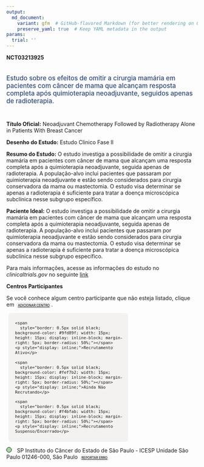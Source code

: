 ```yaml
---
output: 
  md_document:
    variant: gfm  # GitHub-flavored Markdown (for better rendering on GitHub)
    preserve_yaml: true  # Keep YAML metadata in the output
params:
  trial: ''
---
```


**NCT03213925**

<div style="padding: 5px 5px 5px 0px; font-size: 1.20em; font-weight: 500; color: #2E4A7F; text-align: left; margin-bottom: 20px">

Estudo sobre os efeitos de omitir a cirurgia mamária em pacientes com
câncer de mama que alcançam resposta completa após quimioterapia
neoadjuvante, seguidos apenas de radioterapia.

</div>

**Título Oficial:** Neoadjuvant Chemotherapy Followed by Radiotherapy
Alone in Patients With Breast Cancer

**Desenho do Estudo:** Estudo Clinico Fase II

**Resumo do Estudo:** O estudo investiga a possibilidade de omitir a
cirurgia mamária em pacientes com câncer de mama que alcançam uma
resposta completa após a quimioterapia neoadjuvante, seguida apenas de
radioterapia. A população-alvo inclui pacientes que passaram por
quimioterapia neoadjuvante e estão sendo considerados para cirurgia
conservadora da mama ou mastectomia. O estudo visa determinar se apenas
a radioterapia é suficiente para tratar a doença microscópica subclínica
nesse subgrupo específico.

**Paciente Ideal:** O estudo investiga a possibilidade de omitir a
cirurgia mamária em pacientes com câncer de mama que alcançam uma
resposta completa após a quimioterapia neoadjuvante, seguida apenas de
radioterapia. A população-alvo inclui pacientes que passaram por
quimioterapia neoadjuvante e estão sendo considerados para cirurgia
conservadora da mama ou mastectomia. O estudo visa determinar se apenas
a radioterapia é suficiente para tratar a doença microscópica subclínica
nesse subgrupo específico.

Para mais informações, acesse as informações do estudo no
*clinicaltrials.gov* no seguinte
[link](https://clinicaltrials.gov/ct2/show/NCT03213925)

**Centros Participantes**

Se você conhece algum centro participante que não esteja listado, clique
em
<span style="color: #2E4A7F; margin-left: 2px; padding: 4px; background-color: #f3f2f1; border-radius: 8px; font-weight: 500; font-size: 0.6em"><a
href="https://flazar.shinyapps.io/formsapp?study_nct_id=NCT03213925&amp;location_id=N%2FA&amp;location_full_name=N%2FA&amp;form_type=Adicionar%20Centro"
target="_blank">ADICIONAR CENTRO</a></span>.

<div style="margin-bottom: 8px; margin-left: 5px; padding: 8px; max-width: 300px; background-color: #f3f2f1; border-radius: 8px; font-size: 0.9em">

<div style="margin-left: 10px;">

    <span 
      style="border: 0.5px solid black; background-color: #9fd89f; width: 15px; height: 15px; display: inline-block; margin-right: 5px; border-radius: 50%;"></span>
    <p style="display: inline;">Recrutamento Ativo</p>

</div>

<div style="margin-left: 10px;">

    <span 
      style="border: 0.5px solid black; background-color: #fef7b2; width: 15px; height: 15px; display: inline-block; margin-right: 5px; border-radius: 50%;"></span>
    <p style="display: inline;">Ainda Não Recrutando</p>

</div>

<div style="margin-left: 10px;">

    <span 
      style="border: 0.5px solid black; background-color: #f4bfab; width: 15px; height: 15px; display: inline-block; margin-right: 5px; border-radius: 50%;"></span>
    <p style="display: inline;">Recrutamento Suspenso/Encerrado</p>

</div>

</div>

<span style="border: 0.5px solid black; display: inline-block; width: 12px; height: 12px; border-radius: 50%; margin-right: 10px; padding-bottom: 0px; background-color: #9fd89f;"></span>
SP Instituto do Câncer do Estado de São Paulo - ICESP Unidade São Paulo
01246-000, São Paulo
<span style="color: #2E4A7F; margin-left: 2px; padding: 4px; background-color: #f3f2f1; border-radius: 8px; font-weight: 500; font-size: 0.6em"><a
href="https://flazar.shinyapps.io/formsapp?study_nct_id=NCT03213925&amp;location_id=DEPARTMENTOFRADIOLOGYANDONCOLOGYOFUNIVERSITYOFSAOPAULORADIATIONONCOLOGYUNITINSTITUTODOCANCERDOESTADODESAOPAULOICESPFACULDADEDEMEDICINADAUNIVERSIDADEDESAOPAULOSAOPAULO01246000BRAZIL&amp;location_full_name=Instituto%20do%20C%C3%A2ncer%20do%20Estado%20de%20S%C3%A3o%20Paulo%20-%20ICESP%20Unidade%20S%C3%A3o%20Paulo%2C%2001246-000%2C%20S%C3%A3o%20Paulo&amp;form_type=Reportar%20Erro"
target="_blank">REPORTAR ERRO</a></span>
